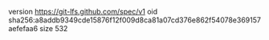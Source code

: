 version https://git-lfs.github.com/spec/v1
oid sha256:a8addb9349cde15876f12f009d8ca81a07cd376e862f54078e369157aefefaa6
size 532
